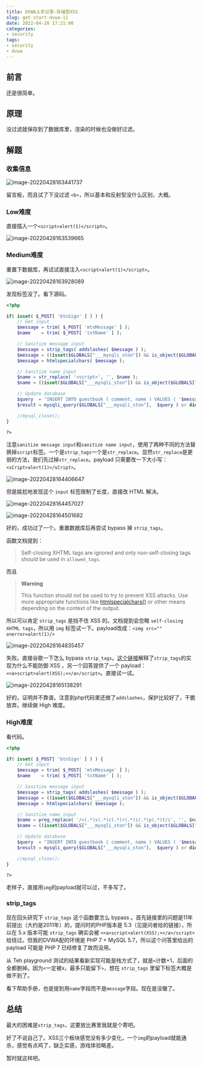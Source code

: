 ```yaml
---
title: DVWA上手记录-存储型XSS
slug: get-start-dvwa-11
date: 2022-04-28 17:21:00
categories:
- security
tags:
- security
- dvwa
---
```


## 前言

还是很简单。

## 原理

没过滤就保存到了数据库里，渲染的时候也没做好过滤。

## 解题

### 收集信息

![image-20220428163441737](image-20220428163441737.png)

留言板，而且试了下没过滤 `<b>`，所以基本和反射型没什么区别，大概。

### Low难度

直接插入一个`<script>alert(1)</script>`。

![image-20220428163539665](image-20220428163539665.png)

### Medium难度

重置下数据库，再试试直接注入`<script>alert(1)</script>`。

![image-20220428163928089](image-20220428163928089.png)

发现标签没了。看下源码。

```php
<?php

if( isset( $_POST[ 'btnSign' ] ) ) {
    // Get input
    $message = trim( $_POST[ 'mtxMessage' ] );
    $name    = trim( $_POST[ 'txtName' ] );

    // Sanitize message input
    $message = strip_tags( addslashes( $message ) );
    $message = ((isset($GLOBALS["___mysqli_ston"]) && is_object($GLOBALS["___mysqli_ston"])) ? mysqli_real_escape_string($GLOBALS["___mysqli_ston"],  $message ) : ((trigger_error("[MySQLConverterToo] Fix the mysql_escape_string() call! This code does not work.", E_USER_ERROR)) ? "" : ""));
    $message = htmlspecialchars( $message );

    // Sanitize name input
    $name = str_replace( '<script>', '', $name );
    $name = ((isset($GLOBALS["___mysqli_ston"]) && is_object($GLOBALS["___mysqli_ston"])) ? mysqli_real_escape_string($GLOBALS["___mysqli_ston"],  $name ) : ((trigger_error("[MySQLConverterToo] Fix the mysql_escape_string() call! This code does not work.", E_USER_ERROR)) ? "" : ""));

    // Update database
    $query  = "INSERT INTO guestbook ( comment, name ) VALUES ( '$message', '$name' );";
    $result = mysqli_query($GLOBALS["___mysqli_ston"],  $query ) or die( '<pre>' . ((is_object($GLOBALS["___mysqli_ston"])) ? mysqli_error($GLOBALS["___mysqli_ston"]) : (($___mysqli_res = mysqli_connect_error()) ? $___mysqli_res : false)) . '</pre>' );

    //mysql_close();
}

?>
```

注意`sanitize message input`和`sanitize name input`，使用了两种不同的方法替换掉`script`标签。一个是`strip_tags`一个是`str_replace`。显然`str_replace`是更弱的方法，我们先过掉`str_replace`。payload 只需要改一下大小写：`<sCript>alert(1)</sCript>`。

![image-20220428164406647](image-20220428164406647.png)

但是尴尬地发现这个 `input` 标签限制了长度，直接改 HTML 解决。

![image-20220428164457027](image-20220428164457027.png)

![image-20220428164501682](image-20220428164501682.png)

好的，成功过了一个。重置数据库后再尝试 bypass 掉 `strip_tags`。

函数文档提到：

> Self-closing XHTML tags are ignored and only non-self-closing tags should be used in `allowed_tags`. 

而且

> **Warning**
>
> This function should not be used to try to prevent XSS attacks. Use more appropriate functions like [htmlspecialchars()](https://www.php.net/manual/en/function.htmlspecialchars.php) or other means depending on the context of the output.

所以可以肯定 `strip_tags` 是挡不住 XSS 的。文档提到会忽略 `self-closing XHTML tags`，所以用 `img` 标签试一下。payload改成：`<img src="" onerror=alert(1)/>`

![image-20220428164835457](image-20220428164835457.png)

失败。直接谷歌一下怎么 bypass `strip_tags`。[这个链接](https://stackoverflow.com/questions/5788527/is-strip-tags-vulnerable-to-scripting-attacks)解释了`strip_tags`的实现为什么不能防御 XSS ，另一个回答提供了一个 payload：`<<a>script>alert(XSS);<</a>/script>`。直接试一试。

![image-20220428165138291](image-20220428165138291.png)

好的，证明并不靠谱。注意到php代码里还做了`addslashes`，保护比较好了，干脆放弃。继续做 High 难度。

### High难度

看代码。

```php
<?php

if( isset( $_POST[ 'btnSign' ] ) ) {
    // Get input
    $message = trim( $_POST[ 'mtxMessage' ] );
    $name    = trim( $_POST[ 'txtName' ] );

    // Sanitize message input
    $message = strip_tags( addslashes( $message ) );
    $message = ((isset($GLOBALS["___mysqli_ston"]) && is_object($GLOBALS["___mysqli_ston"])) ? mysqli_real_escape_string($GLOBALS["___mysqli_ston"],  $message ) : ((trigger_error("[MySQLConverterToo] Fix the mysql_escape_string() call! This code does not work.", E_USER_ERROR)) ? "" : ""));
    $message = htmlspecialchars( $message );

    // Sanitize name input
    $name = preg_replace( '/<(.*)s(.*)c(.*)r(.*)i(.*)p(.*)t/i', '', $name );
    $name = ((isset($GLOBALS["___mysqli_ston"]) && is_object($GLOBALS["___mysqli_ston"])) ? mysqli_real_escape_string($GLOBALS["___mysqli_ston"],  $name ) : ((trigger_error("[MySQLConverterToo] Fix the mysql_escape_string() call! This code does not work.", E_USER_ERROR)) ? "" : ""));

    // Update database
    $query  = "INSERT INTO guestbook ( comment, name ) VALUES ( '$message', '$name' );";
    $result = mysqli_query($GLOBALS["___mysqli_ston"],  $query ) or die( '<pre>' . ((is_object($GLOBALS["___mysqli_ston"])) ? mysqli_error($GLOBALS["___mysqli_ston"]) : (($___mysqli_res = mysqli_connect_error()) ? $___mysqli_res : false)) . '</pre>' );

    //mysql_close();
}

?>
```

老样子，直接用`img`的payload就可以过，不多写了。

### strip_tags

现在回头研究下 `strip_tags` 这个函数要怎么 bypass 。首先链接里的问题是11年前提出（大约是2011年）的，提问时的PHP版本是 5.3（见提问者给的链接），所以在 5.x 版本可能 `strip_tags` 确实会被 `<<a>script>alert(XSS);<</a>/script>` 给绕过。但我的DVWA配的环境是 PHP 7 + MySQL 5.7，所以这个问答里给出的 payload 可能是 PHP 7 已经修复了故而没用。

从 Teh playground 测试的结果看新实现可能是栈方式了，就是`<`计数+1，后面的全都删掉。因为`<`一定被x，最多只能留下`>`，想在 `strip_tags` 里留下标签大概是做不到了。

看下帮助手册，也是提到用`name`字段而不是`message`字段。现在是没辙了。

## 总结

最大的困难是`strip_tags`，这要放比赛里我就是个寄吧。

好了不说自己了。XSS三个板块感觉没有多少变化，一个`img`的payload就能通杀，感觉有点鸡了，缺乏实感，游戏体验略差。

暂时就这样吧。
